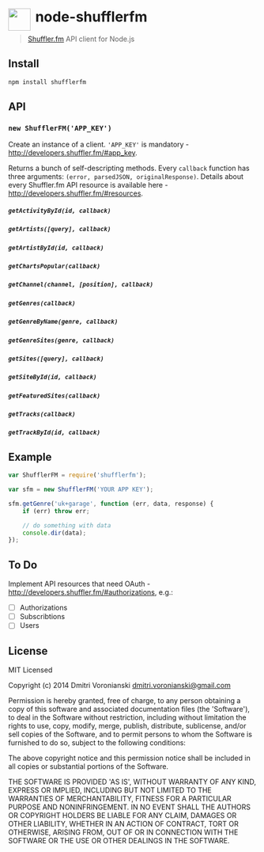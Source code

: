 # <img src="https://d1v2xm8p2pd3wl.cloudfront.net/assets/static/images/shuffler_logo_200.png" width="45" align="left">&nbsp;node-shufflerfm

> [Shuffler.fm](https://shuffler.fm) API client for Node.js

## Install

```javascript
npm install shufflerfm
```

## API

### `new ShufflerFM('APP_KEY')`

Create an instance of a client. `'APP_KEY'` is mandatory - http://developers.shuffler.fm/#app_key.

Returns a bunch of self-descripting methods. Every `callback` function has three arguments: `(error, parsedJSON, originalResponse)`. Details about every Shuffler.fm API resource is available here - http://developers.shuffler.fm/#resources.

##### `getActivityById(id, callback)`

##### `getArtists([query], callback)`
##### `getArtistById(id, callback)`

##### `getChartsPopular(callback)`

##### `getChannel(channel, [position], callback)`

##### `getGenres(callback)`
##### `getGenreByName(genre, callback)`
##### `getGenreSites(genre, callback)`

##### `getSites([query], callback)`
##### `getSiteById(id, callback)`
##### `getFeaturedSites(callback)`

##### `getTracks(callback)`
##### `getTrackById(id, callback)`

## Example

```javascript
var ShufflerFM = require('shufflerfm');

var sfm = new ShufflerFM('YOUR APP KEY');

sfm.getGenre('uk+garage', function (err, data, response) {
    if (err) throw err;

    // do something with data
    console.dir(data);
});
```

## To Do

Implement API resources that need OAuth - http://developers.shuffler.fm/#authorizations, e.g.:

- [ ] Authorizations
- [ ] Subscribtions
- [ ] Users

## License

MIT Licensed

Copyright (c) 2014 Dmitri Voronianski [dmitri.voronianski@gmail.com](mailto:dmitri.voronianski@gmail.com)

Permission is hereby granted, free of charge, to any person obtaining a copy of this software and associated documentation files (the 'Software'), to deal in the Software without restriction, including without limitation the rights to use, copy, modify, merge, publish, distribute, sublicense, and/or sell copies of the Software, and to permit persons to whom the Software is furnished to do so, subject to the following conditions:

The above copyright notice and this permission notice shall be included in all copies or substantial portions of the Software.

THE SOFTWARE IS PROVIDED 'AS IS', WITHOUT WARRANTY OF ANY KIND, EXPRESS OR IMPLIED, INCLUDING BUT NOT LIMITED TO THE WARRANTIES OF MERCHANTABILITY, FITNESS FOR A PARTICULAR PURPOSE AND NONINFRINGEMENT. IN NO EVENT SHALL THE AUTHORS OR COPYRIGHT HOLDERS BE LIABLE FOR ANY CLAIM, DAMAGES OR OTHER LIABILITY, WHETHER IN AN ACTION OF CONTRACT, TORT OR OTHERWISE, ARISING FROM, OUT OF OR IN CONNECTION WITH THE SOFTWARE OR THE USE OR OTHER DEALINGS IN THE SOFTWARE.
